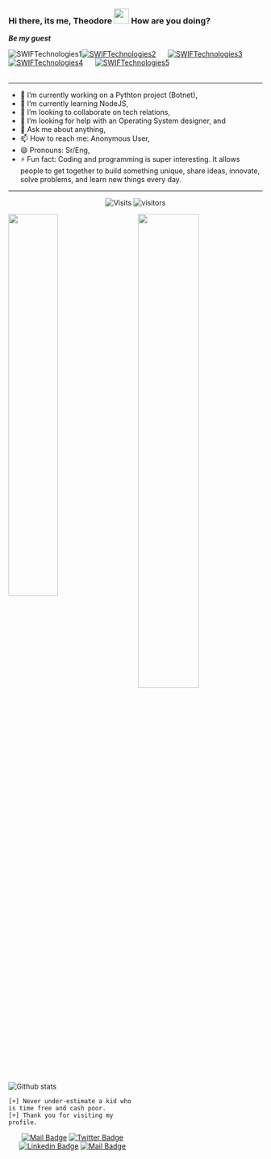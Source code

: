 ### Hi there, its me, Theodore  <img width=30px height=30px src="https://user-images.githubusercontent.com/1303154/88677602-1635ba80-d120-11ea-84d8-d263ba5fc3c0.gif">  How are you doing? 
 <b>*Be my guest* </b> <br>



 <table>
 <tr><a align="left"  hrefh="ttps://imgur.com/MtVDzJV.png"><img src="https://imgur.com/MtVDzJV.png" title="SWIFTechnologies1" /></a></tr>
 <tr><a align="right" href="https://i.imgur.com/1NwbXMB.png"><img src="https://i.imgur.com/1NwbXMB.png" title="SWIFTechnologies2" /></a></tr>
 <tr>&nbsp;&nbsp;&nbsp;&nbsp;&nbsp;&nbsp;</tr>
 <tr><a align="center" href="https://imgur.com/ElTMbu4.png"><img src="https://imgur.com/ElTMbu4.png" title="SWIFTechnologies3" /></a></tr>
 <tr>&nbsp;&nbsp;&nbsp;&nbsp;&nbsp;&nbsp;&nbsp;&nbsp;&nbsp;</tr>
 <tr><a align="center" href="https://i.imgur.com/FBlUSeO.png"><img src="https://i.imgur.com/FBlUSeO.png" title="SWIFTechnologies4" /></a></tr>
 <tr>&nbsp;&nbsp;&nbsp;&nbsp;&nbsp;&nbsp;</tr>
 <tr><a align="center" href="https://i.imgur.com/dPuUTJk.png"><img src="https://i.imgur.com/dPuUTJk.png" title="SWIFTechnologies5" /></a></tr>
 </table>     

<hr>
  
- 🔭 I’m currently working on a Pythton project (Botnet),
- 🌱 I’m currently learning NodeJS,
- 👯 I’m looking to collaborate on tech relations,
- 🤔 I’m looking for help with an Operating System designer, and
- 💬 Ask me about anything,
- 📫 How to reach me: Anonymous User,
- 😄 Pronouns: Sr/Eng,
- ⚡ Fun fact: Coding and programming is super interesting. It allows people to get together to build something unique, share ideas, innovate, solve problems, and learn new things every day.
<!-- 
My perfect day would start with prayers and coding and end with coding & prayers. 
-->
<hr>
<center>

![Visits](https://komarev.com/ghpvc/?username=Ngulefac) ![visitors](https://visitor-badge.glitch.me/badge?page_id=Ngulefac)

</center>

<a href="https://github.com/anuraghazra/github-readme-stats">
  <img align="left" width=44% src="https://github-readme-stats.vercel.app/api/top-langs/?username=Ngulefac&layout=compact&theme=chartreuse-dark" />
</a>
  

<a href="https://github.com/Ngulefac/github-readme-stats">
  <img align="right" width=49%  src="https://github-readme-stats.vercel.app/api/pin/?username=anuraghazra&repo=github-readme-stats&theme=chartreuse-dark" />
</a>    

![Github stats](https://github-readme-stats.vercel.app/api?username=Ngulefac&show_icons=true&count_private=true&theme=chartreuse-dark)



```[+] Never under-estimate a kid who is time free and cash poor.``` <br>
```[+] Thank you for visiting my profile.``` <br>

<center>



[![Mail Badge](https://img.shields.io/badge/-Ngulefac-c0392b?style=flat&labelColor=c0392b&logo=gmail&logoColor=white)](mailto:ngulefacfolefac@gmail.com) [![Twitter Badge](https://img.shields.io/badge/-@Ngulefac-1ca0f1?style=flat&labelColor=1ca0f1&logo=twitter&logoColor=white&link=https://twitter.com/itz_omen)](https://twitter.com/NgulefacTheoph1) [![Linkedin Badge](https://img.shields.io/badge/-Ngulefac-0e76a8?style=flat&labelColor=0e76a8&logo=linkedin&logoColor=white)](https://www.linkedin.com/in/ngulefac-fobella-61707b1b8/)  [![Mail Badge](https://img.shields.io/badge/-@Ngulefac-405DE6?style=flat&labelColor=5851DB&logo=instagram&logoColor=white)](https://www.instagram.com/ngulefactheophilus/)
    </center>